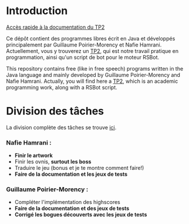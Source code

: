 # Introduction #

[Accès rapide à la documentation du TP2](TP2.md)

Ce dépôt contient des programmes libres écrit en Java et développés principalement par Guillaume Poirier-Morency et Nafie Hamrani. Actuellement, vous y trouverez un [TP2](TP2.md), qui est notre travail pratique en programmation, ainsi qu'un script de bot pour le moteur RSBot.

This repository contains free (like in free speech) programs written in the Java language and mainly developed by Guillaume Poirier-Morency and Nafie Hamrani. Actually, you will find here a [TP2](TP2.md), which is an academic programming work, along with a RSBot script.

# Division des tâches #

La division complète des tâches se trouve [ici](http://code.google.com/p/tp2-guillaume-poirier-nafie-harmani/people/list).

### Nafie Hamrani : ###
  * **Finir le artwork**
  * Finir les ovnis, **surtout les boss**
  * Traduire le jeu (bonus et je te montre comment faire!)
  * **Faire de la documentation et les jeux de tests**

### Guillaume Poirier-Morency : ###
  * Compléter l'implémentation des highscores
  * **Faire de la documentation et des jeux de tests**
  * **Corrigé les bogues découverts avec les jeux de tests**